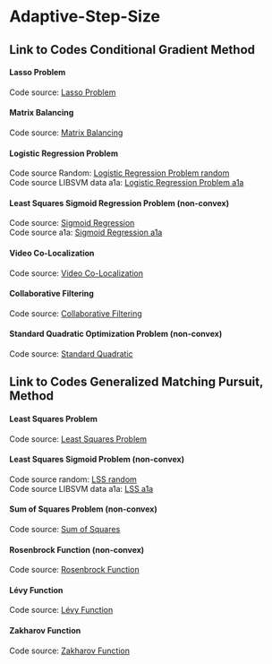 # Adaptive-Step-Size


## Link to Codes Conditional Gradient Method

#### Lasso Problem
Code source: [Lasso Problem](https://colab.research.google.com/drive/113S3SoQrE4FoCc1V0nyStjj9zKEnG2gi?usp=sharing#scrollTo=rPNDFE1YG3CO)

#### Matrix Balancing
Code source: [Matrix Balancing](https://colab.research.google.com/drive/1eKZ63-aiPvLst5cz6YMF5sf33nAX76Bl?usp=sharing)

#### Logistic Regression Problem
Code source Random: [Logistic Regression Problem random](https://colab.research.google.com/drive/1iWEuwI75NvVO1LKv7D1t6GGV8ObhIbHa?usp=sharing#scrollTo=5mgF9lZ2XUG9)  
Code source LIBSVM data a1a: [Logistic Regression Problem a1a](https://colab.research.google.com/drive/1xG6iRLep_GC1jTEVL78IC2vsL4KTYKz-?usp=sharing)

#### Least Squares Sigmoid Regression Problem (non-convex)
Code source: [Sigmoid Regression](https://colab.research.google.com/drive/1_KkZuD6O-pDAE4RoAIkXOezWKEa1od68)  
Code source a1a: [Sigmoid Regression a1a](https://colab.research.google.com/drive/1nhrbJBycWSC6HtSlvPoz1Lqrru_CQO-9?usp=sharing)

#### Video Co-Localization
Code source: [Video Co-Localization](https://colab.research.google.com/drive/13RjMdGiEtXYTctIJ6zt6nbH5py8zTNMg?usp=sharing#scrollTo=rPNDFE1YG3CO)

#### Collaborative Filtering
Code source: [Collaborative Filtering](https://colab.research.google.com/drive/1XHuFVwSWMQrXSs1G_0UiX7E7lDpMKYBk?usp=sharing#scrollTo=-M-LbH3kUtfo)

#### Standard Quadratic Optimization Problem (non-convex)
Code source: [Standard Quadratic](https://colab.research.google.com/drive/1CzeeJ1ZQCaTSyxD9Al1F-VdKk3HUcQ8B#scrollTo=WMwaR38NObjE&uniqifier=1)


## Link to Codes Generalized Matching Pursuit, Method

#### Least Squares Problem
Code source: [Least Squares Problem](https://colab.research.google.com/drive/1oNiQI9UJYzvieVKH5dJWWJlwWJ75qbZa?usp=sharing)

#### Least Squares Sigmoid Problem (non-convex)
Code source random: [LSS random](https://colab.research.google.com/drive/1m6GALCedU0OCCXBuh7pHGeS6w0_iASH0?usp=sharing)  
Code source LIBSVM data a1a: [LSS a1a](https://colab.research.google.com/drive/1rxKHtf2z4_VVVd2zeoUNkS3pYPHMLj5s#scrollTo=-ccvoIxEfiWu)

#### Sum of Squares Problem (non-convex)
Code source: [Sum of Squares](https://colab.research.google.com/drive/1z9UzEOIMPLEj2OkFscPToB_g9HKTJ5ZL?usp=sharing)

#### Rosenbrock Function (non-convex)
Code source: [Rosenbrock Function](https://colab.research.google.com/drive/1P9BlywY9bOBtFjSAJqZmR-SGa557m3rd?usp=sharing)

#### Lévy Function
Code source: [Lévy Function](https://colab.research.google.com/drive/1Sc9SWSXQ8fMR7JV_jsJeaHO13sDKJYnl?usp=sharing)

#### Zakharov Function
Code source: [Zakharov Function](https://colab.research.google.com/drive/1bORcE6BbQSsydD2Al0Ostaw-Zae1YqG7?usp=sharing)
